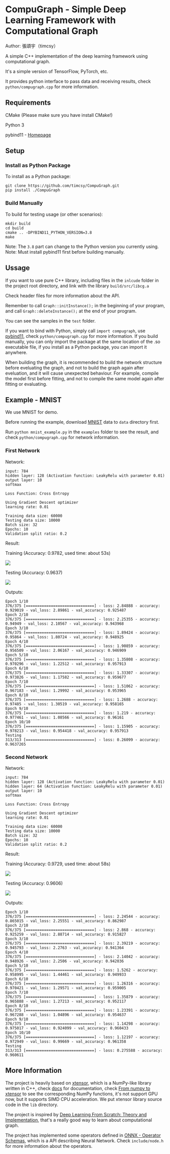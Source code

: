 # CompuGraph - Simple Deep Learning Framework with Computational Graph

Author: 張頌宇（timcsy）

A simple C++ implementation of the deep learning framework using computational graph.

It's a simple version of TensorFlow, PyTorch, etc.

It provides python interface to pass data and receiving results, check `python/compugraph.cpp` for more information.

## Requirements
CMake (Please make sure you have install CMake!)

Python 3

pybind11 - [Homepage](https://pybind11.readthedocs.io/en/latest/)


## Setup

### Install as Python Package
To install as a Python package:
```
git clone https://github.com/timcsy/CompuGraph.git
pip install ./CompuGraph
```

### Build Manually
To build for testing usage (or other scenarios):
```
mkdir build
cd build
cmake .. -DPYBIND11_PYTHON_VERSION=3.8
make
```
Note: The `3.8` part can change to the Python version you currently using.
Note: Must install pybind11 first before building manually.


## Ussage
If you want to use pure C++ library, including files in the `inlcude` folder in the project root directory, and link with the library `build/src/libcg.a`

Check header files for more information about the API.

Remember to call `Graph::initInstance();` in the beginning of your program, and call `Graph::deleteInstance();` at the end of your program.

You can see the samples in the `test` folder.

If you want to bind with Python, simply call `import compugraph`, use [pybind11](https://pybind11.readthedocs.io/en/latest/), check `python/compugraph.cpp` for more information. If you build manually, you can only import the package at the same location of the .so executable file, if you install as a Python package, you can import it anywhere.

When building the graph, it is recommended to build the network structure before eveluating the graph, and not to build the graph again after eveluation, and it will cause unexpected behaviour. For example, compile the model first before fitting, and not to compile the same model again after fitting or evaluating.


## Example - MNIST
We use MNIST for demo.

Before running the example, download [MNIST](http://yann.lecun.com/exdb/mnist/) data to `data` directory first.

Run `python mnist_example.py` in the `examples` folder to see the result, and check `python/compugraph.cpp` for network information.

### First Network
Network:
```
input: 784
hidden layer: 128 (Activation function: LeakyRelu with parameter 0.01)
output layer: 10
softmax

Loss Function: Cross Entropy

Using Gradient Descent optimizer
learning rate: 0.01

Training data size: 60000
Testing data size: 10000
Batch size: 32
Epochs: 10
Validation split ratio: 0.2
```

Result:

Training (Accuracy: 0.9782, used time: about 53s)

![](docs/imgs/train_1.png)

Testing (Accuracy: 0.9637)

![](docs/imgs/test_1.png)

Outputs:
```
Epoch 1/10
376/375 [==============================] - loss: 2.84888 - accuracy: 0.929019 - val_loss: 2.89861 - val_accuracy: 0.925487
Epoch 2/10
376/375 [==============================] - loss: 2.25355 - accuracy: 0.94949 - val_loss: 2.10567 - val_accuracy: 0.943968
Epoch 3/10
376/375 [==============================] - loss: 1.89424 - accuracy: 0.95864 - val_loss: 1.80724 - val_accuracy: 0.948925
Epoch 4/10
376/375 [==============================] - loss: 1.90859 - accuracy: 0.956509 - val_loss: 2.06167 - val_accuracy: 0.946909
Epoch 5/10
376/375 [==============================] - loss: 1.35808 - accuracy: 0.970296 - val_loss: 1.22512 - val_accuracy: 0.957913
Epoch 6/10
376/375 [==============================] - loss: 1.33307 - accuracy: 0.973826 - val_loss: 1.17582 - val_accuracy: 0.959677
Epoch 7/10
376/375 [==============================] - loss: 1.51062 - accuracy: 0.967183 - val_loss: 1.29992 - val_accuracy: 0.953965
Epoch 8/10
376/375 [==============================] - loss: 1.2688 - accuracy: 0.97485 - val_loss: 1.30519 - val_accuracy: 0.958165
Epoch 9/10
376/375 [==============================] - loss: 1.219 - accuracy: 0.977461 - val_loss: 1.08566 - val_accuracy: 0.96161
Epoch 10/10
376/375 [==============================] - loss: 1.15905 - accuracy: 0.978213 - val_loss: 0.954418 - val_accuracy: 0.957913
Testing
313/313 [==============================] - loss: 0.26099 - accuracy: 0.9637265
```

### Second Network
Network:
```
input: 784
hidden layer: 128 (Activation function: LeakyRelu with parameter 0.01)
hidden layer: 64 (Activation function: LeakyRelu with parameter 0.01)
output layer: 10
softmax

Loss Function: Cross Entropy

Using Gradient Descent optimizer
learning rate: 0.01

Training data size: 60000
Testing data size: 10000
Batch size: 32
Epochs: 10
Validation split ratio: 0.2
```

Result:

Training (Accuracy: 0.9729, used time: about 58s)

![](docs/imgs/train_2.png)

Testing (Accuracy: 0.9606)

![](docs/imgs/test_2.png)

Outputs:
```
Epoch 1/10
376/375 [==============================] - loss: 2.24544 - accuracy: 0.865015 - val_loss: 2.25551 - val_accuracy: 0.862987
Epoch 2/10
376/375 [==============================] - loss: 2.868 - accuracy: 0.925259 - val_loss: 2.88714 - val_accuracy: 0.915827
Epoch 3/10
376/375 [==============================] - loss: 2.39219 - accuracy: 0.945793 - val_loss: 2.2763 - val_accuracy: 0.941364
Epoch 4/10
376/375 [==============================] - loss: 2.14042 - accuracy: 0.948926 - val_loss: 2.2506 - val_accuracy: 0.942036
Epoch 5/10
376/375 [==============================] - loss: 1.5262 - accuracy: 0.958995 - val_loss: 1.44461 - val_accuracy: 0.949933
Epoch 6/10
376/375 [==============================] - loss: 1.26316 - accuracy: 0.970421 - val_loss: 1.29571 - val_accuracy: 0.959005
Epoch 7/10
376/375 [==============================] - loss: 1.35879 - accuracy: 0.965888 - val_loss: 1.27213 - val_accuracy: 0.952117
Epoch 8/10
376/375 [==============================] - loss: 1.23391 - accuracy: 0.967288 - val_loss: 1.04896 - val_accuracy: 0.954637
Epoch 9/10
376/375 [==============================] - loss: 1.14298 - accuracy: 0.975017 - val_loss: 0.924099 - val_accuracy: 0.960433
Epoch 10/10
376/375 [==============================] - loss: 1.12197 - accuracy: 0.972949 - val_loss: 0.99669 - val_accuracy: 0.961358
Testing
313/313 [==============================] - loss: 0.275588 - accuracy: 0.960611
```


## More Information
The project is heavily based on [xtensor](https://github.com/xtensor-stack/xtensor), which is a NumPy-like library written in C++, check [docs](https://xtensor.readthedocs.io) for documentation, check [From numpy to xtensor](https://xtensor.readthedocs.io/en/latest/numpy.html) to see the corresponding NumPy functions, it's not support GPU now, but it supports SIMD CPU acceleration. We put xtensor library source code in the `lib` directory.

The project is inspired by [Deep Learning From Scratch: Theory and Implementation](https://www.codingame.com/playgrounds/9487/deep-learning-from-scratch---theory-and-implementation/computational-graphs), that's a really good way to learn about computational graph.

The project has implemented some operators defined in [ONNX - Operator Schemas](https://github.com/onnx/onnx/blob/main/docs/Operators.md), which is a API describing Neural Network. Check `include/node.h` for more information about the operators.